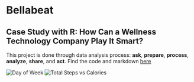 # Bellabeat

## Case Study with R: How Can a Wellness Technology Company Play It Smart?<br/>

This project is done through data analysis process: **ask**, **prepare**, **process**, **analyze**, **share**, and **act**. Find the code and markdown [here](https://github.com/jundiya/Portfolio/blob/main/Bellabeat/bellabeat-jupyter.ipynb)

![Day of Week](https://user-images.githubusercontent.com/21137726/148678214-0591c06f-e446-4b10-b4ec-a77d775f966d.png)
![Total Steps vs  Calories](https://user-images.githubusercontent.com/21137726/148678226-165e33da-7b29-4c30-a238-0dd506074027.png)
